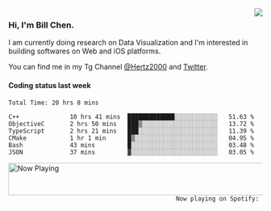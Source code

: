<img  align="right" src="https://github-readme-stats.vercel.app/api?username=BillChen2k&show_icons=false&count_private=true&hide_title=true">

### Hi, I'm Bill Chen.

I am currently doing research on Data Visualization and I'm interested in building softwares on Web and iOS platforms.

You can find me in my Tg Channel [@Hertz2000](https://t.me/Hertz2000) and [Twitter](https://twitter.com/billchen2k).

#### Coding status last week

<!--START_SECTION:waka-->

```text
Total Time: 20 hrs 8 mins

C++              10 hrs 41 mins  █████████████░░░░░░░░░░░░   51.63 %
ObjectiveC       2 hrs 50 mins   ███▒░░░░░░░░░░░░░░░░░░░░░   13.72 %
TypeScript       2 hrs 21 mins   ███░░░░░░░░░░░░░░░░░░░░░░   11.39 %
CMake            1 hr 1 min      █▒░░░░░░░░░░░░░░░░░░░░░░░   04.95 %
Bash             43 mins         █░░░░░░░░░░░░░░░░░░░░░░░░   03.48 %
JSON             37 mins         ▓░░░░░░░░░░░░░░░░░░░░░░░░   03.05 %
```

<!--END_SECTION:waka-->


<div>
<a href="https://spotify-now-playing.billchen2k.vercel.app/now-playing?open">
   <img align="right" src="https://spotify-now-playing.billchen2k.vercel.app/now-playing" width="540" height="64" alt="Now Playing">
</a>
</div>

<div>
<p align="right"><code>Now playing on Spotify: </code></p>
</div>

<!--
**BillChen2K/BillChen2K** is a ✨ _special_ ✨ repository because its `README.md` (this file) appears on your GitHub profile.

Here are some ideas to get you started:

- 🔭 I’m currently working on ...
- 🌱 I’m currently learning ...
- 👯 I’m looking to collaborate on ...
- 🤔 I’m looking for help with ...
- 💬 Ask me about ...
- 📫 How to reach me: ...
- 😄 Pronouns: ...
- ⚡ Fun fact: ...
-->
